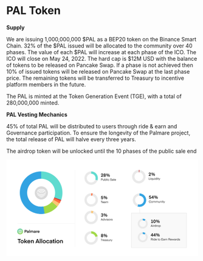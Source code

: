 # PAL Token

**Supply**

We are issuing 1,000,000,000 $PAL as a BEP20 token on the Binance Smart Chain. 32% of the $PAL issued will be allocated to the community over 40 phases. The value of each $PAL will increase at each phase of the ICO. The ICO will close on May 24, 2022. The hard cap is $12M USD with the balance of tokens to be released on Pancake Swap. If a phase is not achieved then 10% of issued tokens will be released on Pancake Swap at the last phase price. The remaining tokens will be transferred to Treasury to incentive platform members in the future.

The PAL is minted at the Token Generation Event (TGE), with a total of 280,000,000 minted.&#x20;



**PAL Vesting Mechanics**

45% of total PAL will be distributed to users through ride & earn and Governance participation. To ensure the longevity of the Palmare project, the total release of PAL will halve every three years.

The airdrop token will be unlocked until the 10 phases of the public sale end

![](<../.gitbook/assets/Frame 2 (4).png>)
